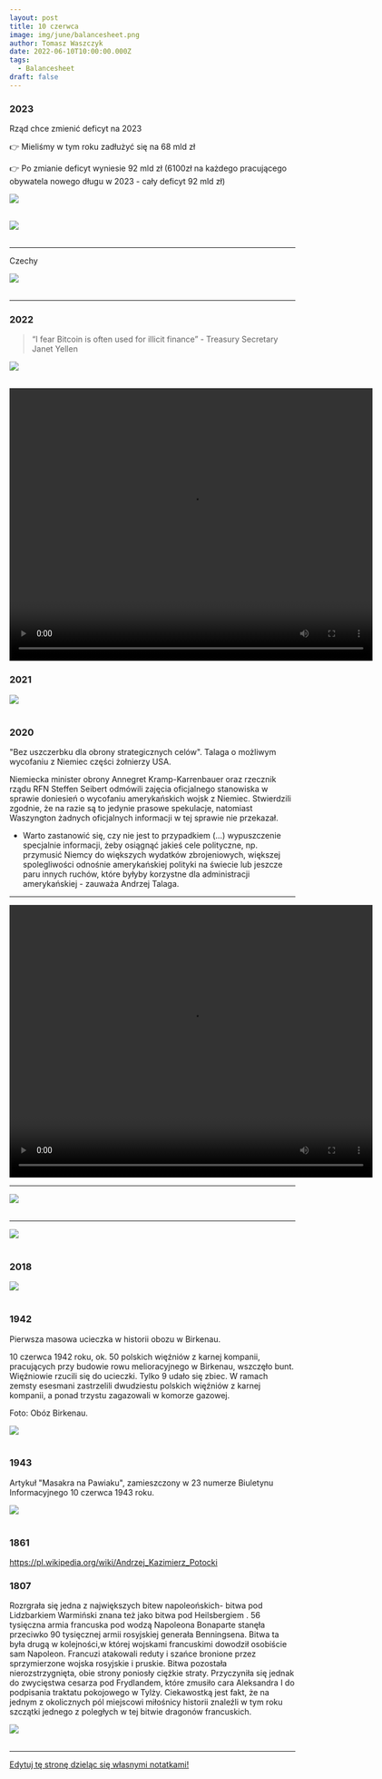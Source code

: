 ```yaml
---
layout: post
title: 10 czerwca
image: img/june/balancesheet.png
author: Tomasz Waszczyk
date: 2022-06-10T10:00:00.000Z
tags:
  - Balancesheet
draft: false
---
```


### 2023

Rząd chce zmienić deficyt na 2023

👉 Mieliśmy w tym roku zadłużyć się na 68 mld zł

👉 Po zmianie deficyt wyniesie 92 mld zł (6100zł na każdego pracującego obywatela nowego długu w 2023 - cały deficyt 92 mld zł)

<img src="./img/june/apel.jpeg"><br><br>

<img src="./img/june/atom.jpeg"><br><br>

---

Czechy

<img src="./img/june/czechy.jpeg"><br><br>

---

### 2022

> “I fear Bitcoin is often used for illicit finance” - Treasury Secretary Janet Yellen

<img src="./img/june/jimcrammer.jpeg"><br><br>

<video width="640" height="480" controls>
<source src="./movies/june/glapinskieurocent.mp4" type="video/mp4">
Your browser does not support the video tag.
</video>

### 2021

<img src="./img/june/texasdepartment.jpeg"><br><br>

### 2020

"Bez uszczerbku dla obrony strategicznych celów". Talaga o możliwym wycofaniu z Niemiec części żołnierzy USA.

Niemiecka minister obrony Annegret Kramp-Karrenbauer oraz rzecznik rządu RFN Steffen Seibert odmówili zajęcia oficjalnego stanowiska w sprawie doniesień o wycofaniu amerykańskich wojsk z Niemiec. Stwierdzili zgodnie, że na razie są to jedynie prasowe spekulacje, natomiast Waszyngton żadnych oficjalnych informacji w tej sprawie nie przekazał.

- Warto zastanowić się, czy nie jest to przypadkiem (…) wypuszczenie specjalnie informacji, żeby osiągnąć jakieś cele polityczne, np. przymusić Niemcy do większych wydatków zbrojeniowych, większej spolegliwości odnośnie amerykańskiej polityki na świecie lub jeszcze paru innych ruchów, które byłyby korzystne dla administracji amerykańskiej - zauważa Andrzej Talaga.

---

<video width="640" height="480" controls>
<source src="./movies/june/jaroslawkredchorynawirus.mp4" type="video/mp4">
Your browser does not support the video tag.
</video>

---

<img src="./img/june/zapytanie.png"><br><br>

---

<img src="./img/june/balancesheet.png"><br><br>

<!-- <img src="./img/june/szumowina.jpg"><br><br> -->

<!-- ### 2014 -->
<!-- Paulina Marnik Marnikowska w dniu ok. 10 czerwca 2014 powiedziała Paulinie żebym podwiózł Paulinę swoim samochodem oraz "jak to dobrze mieć faceta z samochodem"
 
Ludzie to zawistne kurwy, dopierdolić im trzeba ! ! ! Swoim Sukcesem ! ! ! -->

### 2018

<img src="./img/may/snb.jpg"><br><br>

### 1942

Pierwsza masowa ucieczka w historii obozu w Birkenau.

10 czerwca 1942 roku, ok. 50 polskich więźniów z karnej kompanii, pracujących przy budowie rowu melioracyjnego w Birkenau, wszczęło bunt. Więźniowie rzucili się do ucieczki. Tylko 9 udało się zbiec. W ramach zemsty esesmani zastrzelili dwudziestu polskich więźniów z karnej kompanii, a ponad trzystu zagazowali w komorze gazowej.

Foto: Obóz Birkenau.

<img src="./img/june/birkenau.jpg"><br><br>

### 1943

Artykuł "Masakra na Pawiaku", zamieszczony w 23 numerze Biuletynu Informacyjnego 10 czerwca 1943 roku.

<img src="./img/june/masakra.jpg"><br><br>

### 1861

https://pl.wikipedia.org/wiki/Andrzej_Kazimierz_Potocki

### 1807

Rozrgrała się jedna z największych bitew napoleońskich- bitwa pod Lidzbarkiem Warmiński znana też jako bitwa pod Heilsbergiem .
56 tysięczna armia francuska pod wodzą Napoleona Bonaparte stanęła przeciwko 90 tysięcznej armii rosyjskiej generała Benningsena.
Bitwa ta była drugą w kolejności,w której wojskami francuskimi dowodził osobiście sam Napoleon. Francuzi atakowali reduty i szańce bronione przez sprzymierzone wojska rosyjskie i pruskie.
Bitwa pozostała nierozstrzygnięta, obie
strony poniosły ciężkie straty. Przyczyniła się jednak do zwycięstwa cesarza pod Frydlandem, które zmusiło cara Aleksandra I do podpisania traktatu pokojowego w Tylży.
Ciekawostką jest fakt, że na jednym z okolicznych pól miejscowi miłośnicy historii znaleźli w tym roku szczątki jednego z poległych w tej bitwie dragonów francuskich.

<img src="./img/june/lidzbark.jpg"><br><br>

---

<a href="https://github.com/TomaszWaszczyk/historia.waszczyk.com/edit/master/src/content/june-10.md" target="_blank">Edytuj tę stronę dzieląc się własnymi notatkami!</a>

